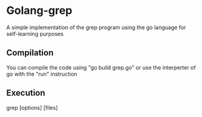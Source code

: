 # Golang-grep
A simple implementation of the grep program using the go language for self-learning purposes

## Compilation
You can compile the code using "go build grep.go" or use the interperter of go with the "run" instruction

## Execution
grep [options] [files]
